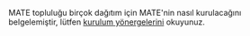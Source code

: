<!--
.. link:
.. description:
.. tags: 
.. date: 2012-04-17 06:32:31
.. title: Kurulum
.. slug: install
-->

MATE topluluğu birçok dağıtım için MATE'nin nasıl kurulacağını belgelemiştir,
lütfen [kurulum yönergelerini](https://wiki.mate-desktop.org/#!pages/download.md) okuyunuz.
